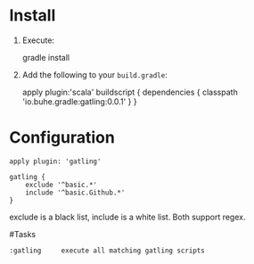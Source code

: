 # Install

1. Execute:

	gradle install

2. Add the following to your `build.gradle`:

	apply plugin:'scala'
	buildscript {
		dependencies {
			classpath 'io.buhe.gradle:gatling:0.0.1'
		}
	}


# Configuration

	apply plugin: 'gatling'

	gatling {
		exclude '^basic.*'
		include '^basic.Github.*'
	}


exclude is a black list, include is a white list.  Both support regex.


#Tasks

	:gatling	 execute all matching gatling scripts

